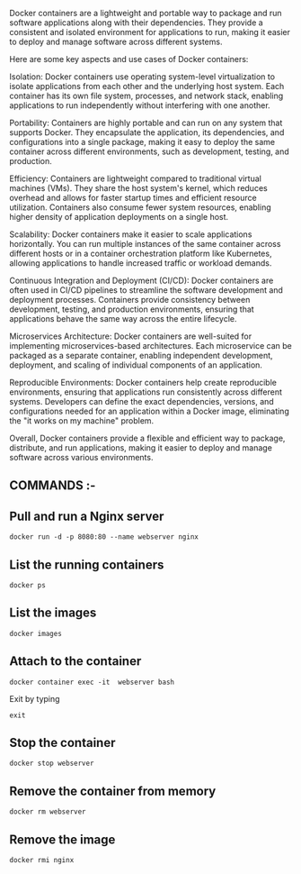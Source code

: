 Docker containers are a lightweight and portable way to package and run software applications along with their dependencies. They provide a consistent and isolated environment for applications to run, making it easier to deploy and manage software across different systems.

Here are some key aspects and use cases of Docker containers:

Isolation: Docker containers use operating system-level virtualization to isolate applications from each other and the underlying host system. Each container has its own file system, processes, and network stack, enabling applications to run independently without interfering with one another.

Portability: Containers are highly portable and can run on any system that supports Docker. They encapsulate the application, its dependencies, and configurations into a single package, making it easy to deploy the same container across different environments, such as development, testing, and production.

Efficiency: Containers are lightweight compared to traditional virtual machines (VMs). They share the host system's kernel, which reduces overhead and allows for faster startup times and efficient resource utilization. Containers also consume fewer system resources, enabling higher density of application deployments on a single host.

Scalability: Docker containers make it easier to scale applications horizontally. You can run multiple instances of the same container across different hosts or in a container orchestration platform like Kubernetes, allowing applications to handle increased traffic or workload demands.

Continuous Integration and Deployment (CI/CD): Docker containers are often used in CI/CD pipelines to streamline the software development and deployment processes. Containers provide consistency between development, testing, and production environments, ensuring that applications behave the same way across the entire lifecycle.

Microservices Architecture: Docker containers are well-suited for implementing microservices-based architectures. Each microservice can be packaged as a separate container, enabling independent development, deployment, and scaling of individual components of an application.

Reproducible Environments: Docker containers help create reproducible environments, ensuring that applications run consistently across different systems. Developers can define the exact dependencies, versions, and configurations needed for an application within a Docker image, eliminating the "it works on my machine" problem.

Overall, Docker containers provide a flexible and efficient way to package, distribute, and run applications, making it easier to deploy and manage software across various environments.

## COMMANDS :-

## Pull and run a Nginx server

    docker run -d -p 8080:80 --name webserver nginx

## List the running containers

    docker ps

## List the images

    docker images

## Attach to the container

    docker container exec -it  webserver bash  

Exit by typing

    exit

## Stop the container

    docker stop webserver

## Remove the container from memory

    docker rm webserver

## Remove the image

    docker rmi nginx